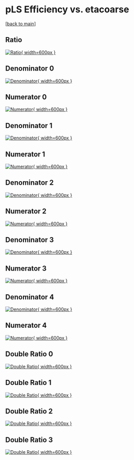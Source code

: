 # pLS Efficiency vs. etacoarse

[[back to main](./)]



## Ratio

[![Ratio](../mtv/var/pLS_vtr_211_1_eff_etacoarse.png){ width=600px }](../mtv/var/pLS_vtr_211_1_eff_etacoarse.pdf)

## Denominator 0

[![Denominator](../mtv/den/pLS_vtr_211_1_eff_etacoarse_den0.png){ width=600px }](../mtv/den/pLS_vtr_211_1_eff_etacoarse_den0.pdf)

## Numerator 0

[![Numerator](../mtv/num/pLS_vtr_211_1_eff_etacoarse_num0.png){ width=600px }](../mtv/num/pLS_vtr_211_1_eff_etacoarse_num0.pdf)

## Denominator 1

[![Denominator](../mtv/den/pLS_vtr_211_1_eff_etacoarse_den1.png){ width=600px }](../mtv/den/pLS_vtr_211_1_eff_etacoarse_den1.pdf)

## Numerator 1

[![Numerator](../mtv/num/pLS_vtr_211_1_eff_etacoarse_num1.png){ width=600px }](../mtv/num/pLS_vtr_211_1_eff_etacoarse_num1.pdf)

## Denominator 2

[![Denominator](../mtv/den/pLS_vtr_211_1_eff_etacoarse_den2.png){ width=600px }](../mtv/den/pLS_vtr_211_1_eff_etacoarse_den2.pdf)

## Numerator 2

[![Numerator](../mtv/num/pLS_vtr_211_1_eff_etacoarse_num2.png){ width=600px }](../mtv/num/pLS_vtr_211_1_eff_etacoarse_num2.pdf)

## Denominator 3

[![Denominator](../mtv/den/pLS_vtr_211_1_eff_etacoarse_den3.png){ width=600px }](../mtv/den/pLS_vtr_211_1_eff_etacoarse_den3.pdf)

## Numerator 3

[![Numerator](../mtv/num/pLS_vtr_211_1_eff_etacoarse_num3.png){ width=600px }](../mtv/num/pLS_vtr_211_1_eff_etacoarse_num3.pdf)

## Denominator 4

[![Denominator](../mtv/den/pLS_vtr_211_1_eff_etacoarse_den4.png){ width=600px }](../mtv/den/pLS_vtr_211_1_eff_etacoarse_den4.pdf)

## Numerator 4

[![Numerator](../mtv/num/pLS_vtr_211_1_eff_etacoarse_num4.png){ width=600px }](../mtv/num/pLS_vtr_211_1_eff_etacoarse_num4.pdf)

## Double Ratio 0

[![Double Ratio](../mtv/ratio/pLS_vtr_211_1_eff_etacoarse_ratio0.png){ width=600px }](../mtv/ratio/pLS_vtr_211_1_eff_etacoarse_ratio0.pdf)

## Double Ratio 1

[![Double Ratio](../mtv/ratio/pLS_vtr_211_1_eff_etacoarse_ratio1.png){ width=600px }](../mtv/ratio/pLS_vtr_211_1_eff_etacoarse_ratio1.pdf)

## Double Ratio 2

[![Double Ratio](../mtv/ratio/pLS_vtr_211_1_eff_etacoarse_ratio2.png){ width=600px }](../mtv/ratio/pLS_vtr_211_1_eff_etacoarse_ratio2.pdf)

## Double Ratio 3

[![Double Ratio](../mtv/ratio/pLS_vtr_211_1_eff_etacoarse_ratio3.png){ width=600px }](../mtv/ratio/pLS_vtr_211_1_eff_etacoarse_ratio3.pdf)

